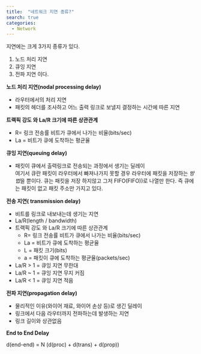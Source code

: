 ```yaml
---
title:  "네트워크 지연 종류?"
search: true
categories: 
  - Network
---
```


지연에는 크게 3가지 종류가 있다.
1. 노드 처리 지연
2. 큐잉 지연 
3. 전파 지연
이다.


__노드 처리 지연(nodal processing delay)__
- 라우터에서의 처리 지연
- 패킷의 헤더를 조사하고 어느 출력 링크로 보낼지 결정하는 시간에 따른 지연

__트랙픽 강도 와 La/R 크기에 따른 상관관계__
    
- R= 링크 전송률 비트가 큐에서 나가는 비율(bits/sec)
- La = 비트가 큐에 도착하는 평균율 

__큐잉 지연(queuing delay)__
- 패킷이 큐에서 출력링크로 전송되는 과정에서 생기는 딜레이<br>
    여기서 큐란 패킷이 라우터에서 빠져나가지 못할 경우 라우터에 패킷을 저장하는 *방법*을 뿐이다. 큐는 패킷을 저장 하지않고 그저 FIFO(FIFO))로 나열만 한다. 즉 큐에는 패킷이 없고 패킷 주소만 가지고 있다.

__전송 지연( transmission delay)__
    
- 비트를 링크로 내보내는데 생기는 지연
- La/R(length / bandwidth)
- 트랙픽 강도 와 La/R 크기에 따른 상관관계
    - R= 링크 전송률 비트가 큐에서 나가는 비율(bits/sec)
    - La = 비트가 큐에 도착하는 평균율
    - L = 패킷 크기(bits)
    - a = 패킷이 큐에 도착하는 평균율(packets/sec)
- La/R > 1 = 큐잉 지연 무한대
- La/R ~ 1 = 큐잉 지연 무지 커짐
- La/R < 1 = 큐잉 지연 적음

__전파 지연(propagation delay)__
- 물리적인 이유(와이어 재료, 와이어 손상 등)로 생긴 딜레이
- 링크에서 다음 라우터까지 전파하는데 발생하는 지연
- 링크 길이와 상관없음 

__End to End Delay__

d(end-end) = N (d(proc) + d(trans) + d(prop))

 
